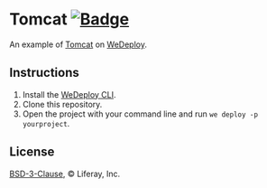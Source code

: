# Tomcat [![Badge](https://img.shields.io/badge/built%20with-wedeploy-00d46a.svg?style=flat)](http://wedeploy.com)

An example of [Tomcat](https://hub.docker.com/_/tomcat/) on [WeDeploy](https://wedeploy.com/).

## Instructions

1. Install the [WeDeploy CLI](https://wedeploy.com/docs/intro/using-the-command-line/).
2. Clone this repository.
3. Open the project with your command line and run `we deploy -p yourproject`.

## License

[BSD-3-Clause](./LICENSE.md), © Liferay, Inc.

